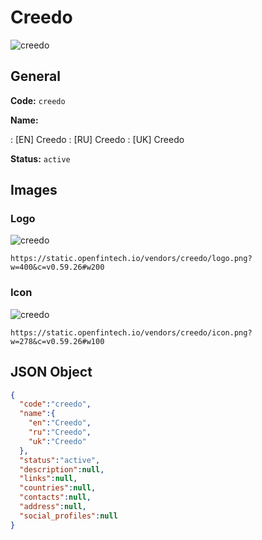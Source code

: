 
# Creedo 
![creedo](https://static.openfintech.io/vendors/creedo/logo.png?w=400&c=v0.59.26#w200)  

## General 
 
**Code:** `creedo` 
 
**Name:** 
 
:	[EN] Creedo 
:	[RU] Creedo 
:	[UK] Creedo 
 
**Status:** `active` 
 

## Images 

### Logo 
 
![creedo](https://static.openfintech.io/vendors/creedo/logo.png?w=400&c=v0.59.26#w200)  

```
https://static.openfintech.io/vendors/creedo/logo.png?w=400&c=v0.59.26#w200
```  

### Icon 
 
![creedo](https://static.openfintech.io/vendors/creedo/icon.png?w=278&c=v0.59.26#w100)  

```
https://static.openfintech.io/vendors/creedo/icon.png?w=278&c=v0.59.26#w100
```  

## JSON Object 

```json
{
  "code":"creedo",
  "name":{
    "en":"Creedo",
    "ru":"Creedo",
    "uk":"Creedo"
  },
  "status":"active",
  "description":null,
  "links":null,
  "countries":null,
  "contacts":null,
  "address":null,
  "social_profiles":null
}
```  
